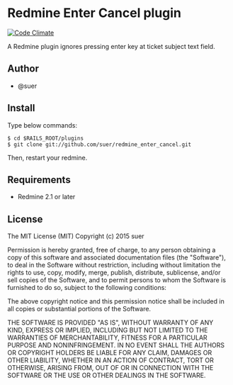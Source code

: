 Redmine Enter Cancel plugin
====================================

[![Code Climate](https://codeclimate.com/github/suer/redmine_enter_cancel.png)](https://codeclimate.com/github/suer/redmine_enter_cancel)

A Redmine plugin ignores pressing enter key at ticket subject text field.

Author
------------------------------
* @suer

Install
------------------------------
Type below commands:

    $ cd $RAILS_ROOT/plugins
    $ git clone git://github.com/suer/redmine_enter_cancel.git

Then, restart your redmine.

Requirements
------------------------------
* Redmine 2.1 or later

License
------------------------------
The MIT License (MIT)
Copyright (c) 2015 suer

Permission is hereby granted, free of charge, to any person obtaining a copy of this software and associated documentation files (the "Software"), to deal in the Software without restriction, including without limitation the rights to use, copy, modify, merge, publish, distribute, sublicense, and/or sell copies of the Software, and to permit persons to whom the Software is furnished to do so, subject to the following conditions:

The above copyright notice and this permission notice shall be included in all copies or substantial portions of the Software.

THE SOFTWARE IS PROVIDED "AS IS", WITHOUT WARRANTY OF ANY KIND, EXPRESS OR IMPLIED, INCLUDING BUT NOT LIMITED TO THE WARRANTIES OF MERCHANTABILITY, FITNESS FOR A PARTICULAR PURPOSE AND NONINFRINGEMENT. IN NO EVENT SHALL THE AUTHORS OR COPYRIGHT HOLDERS BE LIABLE FOR ANY CLAIM, DAMAGES OR OTHER LIABILITY, WHETHER IN AN ACTION OF CONTRACT, TORT OR OTHERWISE, ARISING FROM, OUT OF OR IN CONNECTION WITH THE SOFTWARE OR THE USE OR OTHER DEALINGS IN THE SOFTWARE.
